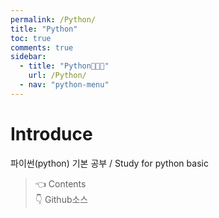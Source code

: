 ```yaml
---
permalink: /Python/
title: "Python"
toc: true
comments: true
sidebar:
  - title: "Python🧑🏻‍💻"
    url: /Python/
  - nav: "python-menu"
---
```


# Introduce

파이썬(python) 기본 공부 / Study for python basic

> 👈 Contents  
> 👇 Github소스

<script src="https://gist.github.com/ChanYoung-dev/08afabaf65e0bebdcde1d350b1df292c.js"></script>
